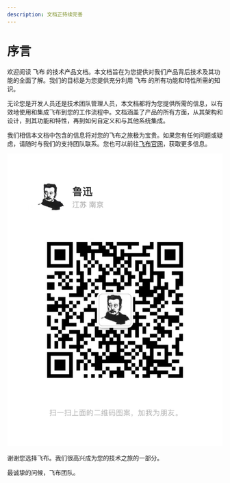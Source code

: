 ```yaml
---
description: 文档正持续完善
---
```


# 序言

欢迎阅读 飞布 的技术产品文档。本文档旨在为您提供对我们产品背后技术及其功能的全面了解。我们的目标是为您提供充分利用 飞布 的所有功能和特性所需的知识。

无论您是开发人员还是技术团队管理人员，本文档都将为您提供所需的信息，以有效地使用和集成飞布到您的工作流程中。文档涵盖了产品的所有方面，从其架构和设计，到其功能和特性，再到如何自定义和与其他系统集成。

我们相信本文档中包含的信息将对您的飞布之旅极为宝贵。如果您有任何问题或疑虑，请随时与我们的支持团队联系。您也可以前往[飞布官网](https://www.fireboom.io/)，获取更多信息。

![](<.gitbook/assets/image (12).png>)

谢谢您选择飞布。我们很高兴成为您的技术之旅的一部分。

最诚挚的问候，飞布团队。

